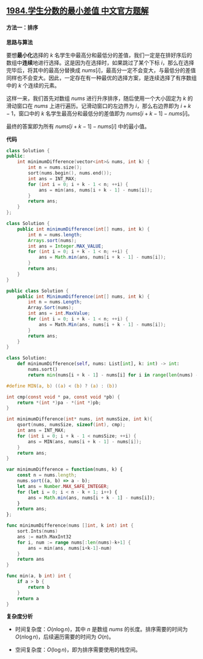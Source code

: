 ## [1984.学生分数的最小差值 中文官方题解](https://leetcode.cn/problems/minimum-difference-between-highest-and-lowest-of-k-scores/solutions/100000/xue-sheng-fen-shu-de-zui-xiao-chai-zhi-b-oodu)
#### 方法一：排序

**思路与算法**

要想**最小化**选择的 $k$ 名学生中最高分和最低分的差值，我们一定是在排好序后的数组中**连续**地进行选择。这是因为在选择时，如果跳过了某个下标 $i$，那么在选择完毕后，将其中的最高分替换成 $\textit{nums}[i]$，最高分一定不会变大，与最低分的差值同样也不会变大。因此，一定存在有一种最优的选择方案，是连续选择了有序数组中的 $k$ 个连续的元素。

这样一来，我们首先对数组 $\textit{nums}$ 进行升序排序，随后使用一个大小固定为 $k$ 的滑动窗口在 $\textit{nums}$ 上进行遍历。记滑动窗口的左边界为 $i$，那么右边界即为 $i+k-1$，窗口中的 $k$ 名学生最高分和最低分的差值即为 $\textit{nums}[i+k-1] - \textit{nums}[i]$。

最终的答案即为所有 $\textit{nums}[i+k-1] - \textit{nums}[i]$ 中的最小值。

**代码**

```C++ [sol1-C++]
class Solution {
public:
    int minimumDifference(vector<int>& nums, int k) {
        int n = nums.size();
        sort(nums.begin(), nums.end());
        int ans = INT_MAX;
        for (int i = 0; i + k - 1 < n; ++i) {
            ans = min(ans, nums[i + k - 1] - nums[i]);
        }
        return ans;
    }
};
```

```Java [sol1-Java]
class Solution {
    public int minimumDifference(int[] nums, int k) {
        int n = nums.length;
        Arrays.sort(nums);
        int ans = Integer.MAX_VALUE;
        for (int i = 0; i + k - 1 < n; ++i) {
            ans = Math.min(ans, nums[i + k - 1] - nums[i]);
        }
        return ans;
    }
}
```

```C# [sol1-C#]
public class Solution {
    public int MinimumDifference(int[] nums, int k) {
        int n = nums.Length;
        Array.Sort(nums);
        int ans = int.MaxValue;
        for (int i = 0; i + k - 1 < n; ++i) {
            ans = Math.Min(ans, nums[i + k - 1] - nums[i]);
        }
        return ans;
    }
}
```

```Python [sol1-Python3]
class Solution:
    def minimumDifference(self, nums: List[int], k: int) -> int:
        nums.sort()
        return min(nums[i + k - 1] - nums[i] for i in range(len(nums) - k + 1))
```

```C [sol1-C]
#define MIN(a, b) ((a) < (b) ? (a) : (b))

int cmp(const void * pa, const void *pb) {
    return *(int *)pa - *(int *)pb;
}

int minimumDifference(int* nums, int numsSize, int k){
    qsort(nums, numsSize, sizeof(int), cmp);
    int ans = INT_MAX;
    for (int i = 0; i + k - 1 < numsSize; ++i) {
        ans = MIN(ans, nums[i + k - 1] - nums[i]);
    }
    return ans;
}
```

```JavaScript [sol1-JavaScript]
var minimumDifference = function(nums, k) {
    const n = nums.length;
    nums.sort((a, b) => a - b);
    let ans = Number.MAX_SAFE_INTEGER;
    for (let i = 0; i < n - k + 1; i++) {
        ans = Math.min(ans, nums[i + k - 1] - nums[i]);
    }
    return ans;
};
```

```go [sol1-Golang]
func minimumDifference(nums []int, k int) int {
    sort.Ints(nums)
    ans := math.MaxInt32
    for i, num := range nums[:len(nums)-k+1] {
        ans = min(ans, nums[i+k-1]-num)
    }
    return ans
}

func min(a, b int) int {
    if a > b {
        return b
    }
    return a
}
```

**复杂度分析**

- 时间复杂度：$O(n \log n)$，其中 $n$ 是数组 $\textit{nums}$ 的长度。排序需要的时间为 $O(n \log n)$，后续遍历需要的时间为 $O(n)$。

- 空间复杂度：$O(\log n)$，即为排序需要使用的栈空间。